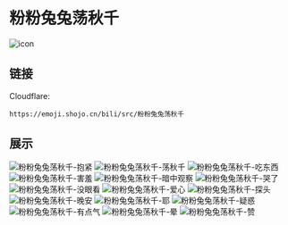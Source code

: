 # 粉粉兔兔荡秋千
![icon](https://emoji.shojo.cn/bili/src/粉粉兔兔荡秋千/icon.png)
## 链接
Cloudflare:
```
https://emoji.shojo.cn/bili/src/粉粉兔兔荡秋千
```
## 展示
![粉粉兔兔荡秋千-抱紧](https://emoji.shojo.cn/bili/src/粉粉兔兔荡秋千/粉粉兔兔荡秋千-抱紧.png)
![粉粉兔兔荡秋千-荡秋千](https://emoji.shojo.cn/bili/src/粉粉兔兔荡秋千/粉粉兔兔荡秋千-荡秋千.png)
![粉粉兔兔荡秋千-吃东西](https://emoji.shojo.cn/bili/src/粉粉兔兔荡秋千/粉粉兔兔荡秋千-吃东西.png)
![粉粉兔兔荡秋千-害羞](https://emoji.shojo.cn/bili/src/粉粉兔兔荡秋千/粉粉兔兔荡秋千-害羞.png)
![粉粉兔兔荡秋千-暗中观察](https://emoji.shojo.cn/bili/src/粉粉兔兔荡秋千/粉粉兔兔荡秋千-暗中观察.png)
![粉粉兔兔荡秋千-哭了](https://emoji.shojo.cn/bili/src/粉粉兔兔荡秋千/粉粉兔兔荡秋千-哭了.png)
![粉粉兔兔荡秋千-没眼看](https://emoji.shojo.cn/bili/src/粉粉兔兔荡秋千/粉粉兔兔荡秋千-没眼看.png)
![粉粉兔兔荡秋千-爱心](https://emoji.shojo.cn/bili/src/粉粉兔兔荡秋千/粉粉兔兔荡秋千-爱心.png)
![粉粉兔兔荡秋千-探头](https://emoji.shojo.cn/bili/src/粉粉兔兔荡秋千/粉粉兔兔荡秋千-探头.png)
![粉粉兔兔荡秋千-晚安](https://emoji.shojo.cn/bili/src/粉粉兔兔荡秋千/粉粉兔兔荡秋千-晚安.png)
![粉粉兔兔荡秋千-耶](https://emoji.shojo.cn/bili/src/粉粉兔兔荡秋千/粉粉兔兔荡秋千-耶.png)
![粉粉兔兔荡秋千-疑惑](https://emoji.shojo.cn/bili/src/粉粉兔兔荡秋千/粉粉兔兔荡秋千-疑惑.png)
![粉粉兔兔荡秋千-有点气](https://emoji.shojo.cn/bili/src/粉粉兔兔荡秋千/粉粉兔兔荡秋千-有点气.png)
![粉粉兔兔荡秋千-晕](https://emoji.shojo.cn/bili/src/粉粉兔兔荡秋千/粉粉兔兔荡秋千-晕.png)
![粉粉兔兔荡秋千-赞](https://emoji.shojo.cn/bili/src/粉粉兔兔荡秋千/粉粉兔兔荡秋千-赞.png)
